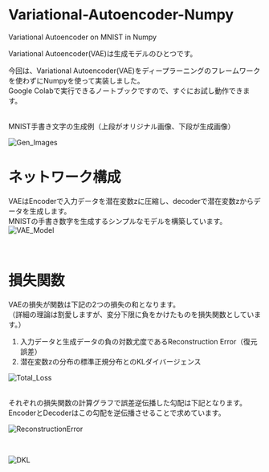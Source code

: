 # Variational-Autoencoder-Numpy
Variational Autoencoder on MNIST in Numpy

Variational Autoencoder(VAE)は生成モデルのひとつです。

今回は、Variational Autoencoder(VAE)をディープラーニングのフレームワークを使わずにNumpyを使って実装しました。
<br>
Google Colabで実行できるノートブックですので、すぐにお試し動作できます。


<br>
MNIST手書き文字の生成例（上段がオリジナル画像、下段が生成画像）

![Gen_Images](https://github.com/pometa0507/Variational-Autoencoder-Numpy/blob/master/plots/Gen_Images.png)



# ネットワーク構成

VAEはEncoderで入力データを潜在変数zに圧縮し、decoderで潜在変数zからデータを生成します。
<br>
MNISTの手書き数字を生成するシンプルなモデルを構築しています。
<br>
![VAE_Model](https://github.com/pometa0507/Variational-Autoencoder-Numpy/blob/master/plots/VAE_Model.png)


<br>

# 損失関数

VAEの損失が関数は下記の2つの損失の和となります。
<br>
（詳細の理論は割愛しますが、変分下限に負をかけたものを損失関数としています。）
1) 入力データと生成データの負の対数尤度であるReconstruction Error（復元誤差）
2) 潜在変数zの分布の標準正規分布とのKLダイバージェンス

![Total_Loss](https://github.com/pometa0507/Variational-Autoencoder-Numpy/blob/master/plots/Total_Loss.png)

<br>
それぞれの損失関数の計算グラフで誤差逆伝播した勾配は下記となります。
<br>
EncoderとDecoderはこの勾配を逆伝播させることで求めています。

<br>

![ReconstructionError](https://github.com/pometa0507/Variational-Autoencoder-Numpy/blob/master/plots/ReconstructionError.png)

<br>

![DKL](https://github.com/pometa0507/Variational-Autoencoder-Numpy/blob/master/plots/DKL.png)
